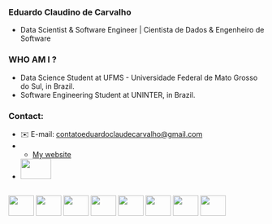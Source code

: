 ### Eduardo Claudino de Carvalho
- Data Scientist & Software Engineer | Cientista de Dados & Engenheiro de Software


### WHO AM I ?

- Data Science Student at UFMS - Universidade Federal de Mato Grosso do Sul, in Brazil.
- Software Engineering Student at UNINTER, in Brazil.


### Contact:
- ✉️ E-mail: contatoeduardoclaudecarvalho@gmail.com
- - <a href="https://eduardoclaudino.vercel.app/" target="_blank">My website</a>
- <a href="https://www.linkedin.com/in/eduardo-claudino-de-carvalho-a59314204" target="_blank"><img height="40" width="60" src="https://cdn.jsdelivr.net/gh/devicons/devicon/icons/linkedin/linkedin-original.svg" /></a>

##
<div style="inline_block">
  <img align="center" height="40" width="50" src="https://cdn.jsdelivr.net/gh/devicons/devicon/icons/python/python-original.svg" />
  <img align="center" height="40" width="50" src="https://cdn.jsdelivr.net/gh/devicons/devicon/icons/nodejs/nodejs-original.svg" />
  <img align="center" height="40" width="50" src="https://cdn.jsdelivr.net/gh/devicons/devicon/icons/javascript/javascript-original.svg" />
  <img align="center" height="40" width="50" src="https://cdn.jsdelivr.net/gh/devicons/devicon/icons/typescript/typescript-original.svg" />
  <img align="center" height="40" width="50" src="https://cdn.jsdelivr.net/gh/devicons/devicon/icons/mongodb/mongodb-original-wordmark.svg" />
  <img align="center" height="40" width="50" src="https://cdn.jsdelivr.net/gh/devicons/devicon/icons/mysql/mysql-original.svg" />
  <img align="center" height="40" width="50" src="https://cdn.jsdelivr.net/gh/devicons/devicon/icons/sqlite/sqlite-original.svg" />
  <img align="center" height="40" width="50" src="https://cdn.jsdelivr.net/gh/devicons/devicon/icons/postgresql/postgresql-original.svg" />
</div>
